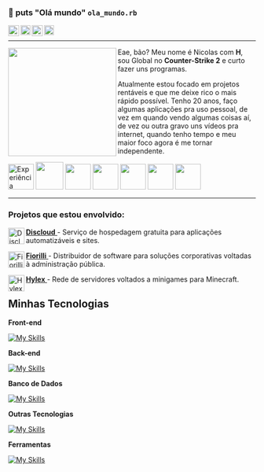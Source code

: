 ### 👋 **puts** "Olá mundo" `ola_mundo.rb`

<a target="_blank" href="https://www.youtube.com/nickzin">
  <img align="left" alt="LinkdeIN" width="22px" src="https://logodownload.org/wp-content/uploads/2014/10/youtube-logo-5-2.png" />
</a>
<a target="_blank" style="color: white" href="https://www.instagram.com/nicholas_nasc">
  <img align="left" alt="Instagram" width="20px" src="https://upload.wikimedia.org/wikipedia/commons/thumb/a/a5/Instagram_icon.png/640px-Instagram_icon.png" />
</a>
<a target="_blank" style="color: white" href="https://discord.com/invite/rktxF6hgYg">
  <img align="left" alt="Discord" width="22px" src="https://logodownload.org/wp-content/uploads/2017/11/discord-logo-2-1.png" />
</a>
<a target="_blank" style="color: white" href="mailto:nickolaspessoalnasc@gmail.com">
  <img align="left" alt="Gmail" width="20px" src="https://logodownload.org/wp-content/uploads/2018/03/gmail-logo-16.png" />
</a>
</br>

---
<img align="left" height="220" src="https://ipfs.bluemove.net/uploads/cdn-image/bafybeic4mffprnutkplnr3ohwybvvfbrnq6nddde6qpnhzmacx6ipy6btm-266.png"/>

Eae, bão? Meu nome é Nicolas com **H**, sou Global no **Counter-Strike 2** e curto fazer uns programas.

Atualmente estou focado em projetos rentáveis e que me deixe rico o mais rápido possível. Tenho 20 anos, faço algumas aplicações pra uso pessoal, de vez em quando vendo algumas coisas aí, de vez ou outra gravo uns vídeos pra internet, quando tenho tempo e meu maior foco agora é me tornar independente.

<img  width="52px" alt="Experiência Global" src="https://cdn.akamai.steamstatic.com/steamcommunity/public/images/items/730/400f2cdf69db174f5616038edbb7a3f8e917ae00.png"> <img  width="56px" src="https://cdn.akamai.steamstatic.com/steamcommunity/public/images/items/460930/756e4e1e8d379dc4b3f0286473599af1b8a359da.png"> <img  width="52px" src="https://community.akamai.steamstatic.com/public/images/badges/01_community/communityleader_80.png"> <img  width="52px" src="https://cdn.akamai.steamstatic.com/steamcommunity/public/images/items/230410/72f45e297c9705eec69b77b0274d2f7907615e32.png"> <img  width="52px" src="https://cdn.akamai.steamstatic.com/steamcommunity/public/images/items/1449850/d46b8326c8f0d0bb727ac1748f9deffb271af917.png"> <img  width="52px" src="https://cdn.akamai.steamstatic.com/steamcommunity/public/images/items/238960/3bede0ec8efec359a599567a70283404112be245.png"> <img  width="52px" src="https://community.akamai.steamstatic.com/public/images/badges/02_years/steamyears8_80.png"> </br>

---

### **Projetos que estou envolvido:**
<a target="_blank" href="https://discloud.app/">**Discloud** 
  <img align="left" alt="Discloud-Logo" width="33px" src="https://avatars2.githubusercontent.com/u/52298750?s=200&v=4"/>
</a> - Serviço de hospedagem gratuita para aplicações automatizáveis e sites.

<a target="_blank" href="https://fiorilli.com.br/">**Fiorilli** 
  <img align="left" alt="Fiorilli-logo" width="33px" src="https://fiorilli.com.br/wp-content/uploads/2016/07/cropped-logo_512x512-32x32.png"/>
</a> - Distribuidor de software para soluções corporativas voltadas à administração pública.

<a target="_blank" href="https://hylex.gg/">**Hylex** 
  <img align="left" alt="Hylex-Logo" width="33px" src="https://i.imgur.com/UGHX6nl.png"/>
</a> - Rede de servidores voltados a minigames para Minecraft.

## Minhas Tecnologias

**Front-end**

[![My Skills](https://skillicons.dev/icons?i=svelte,html,css,bootstrap,js,vuejs)](https://nickolas.discloud.app/)

**Back-end**

[![My Skills](https://skillicons.dev/icons?i=php,dart,flutter,sass)](https://nickolas.discloud.app/)

**Banco de Dados**

[![My Skills](https://skillicons.dev/icons?i=mongodb,mysql,firebase)](https://nickolas.discloud.app/)

**Outras Tecnologias**

[![My Skills](https://skillicons.dev/icons?i=docker,figma,git,redis,java,python)](https://nickolas.discloud.app/)

**Ferramentas**

[![My Skills](https://skillicons.dev/icons?i=androidstudio,vscode,webflow)](https://nickolas.discloud.app/)


